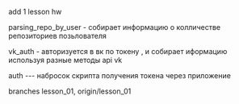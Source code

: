 add 1 lesson hw

parsing_repo_by_user - собирает информацию о колличестве репозиториев позьлователя

vk_auth - авторизуется в вк по токену , и собирает иформацию используя разные методы api vk

auth --- набросок скрипта получения токена через приложение

branches lesson_01, origin/lesson_01
